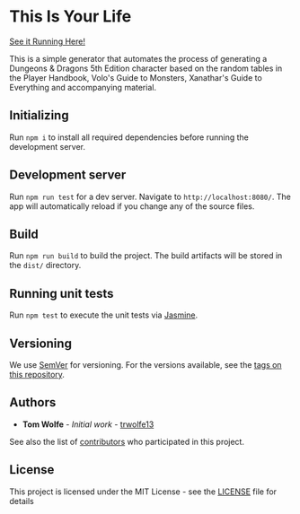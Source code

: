# This Is Your Life

[See it Running Here!](https://trwolfe13.github.io/tiyl)

This is a simple generator that automates the process of generating a Dungeons & Dragons 5th Edition character based on the random tables in the Player Handbook, Volo's Guide to Monsters, Xanathar's Guide to Everything and accompanying material.

## Initializing

Run `npm i` to install all required dependencies before running the development server.

## Development server

Run `npm run test` for a dev server. Navigate to `http://localhost:8080/`. The app will automatically reload if you change any of the source files.

## Build

Run `npm run build` to build the project. The build artifacts will be stored in the `dist/` directory.

## Running unit tests

Run `npm test` to execute the unit tests via [Jasmine](https://jasmine.github.io/).

## Versioning

We use [SemVer](http://semver.org/) for versioning. For the versions available, see the [tags on this repository](https://github.com/trwolfe13/brewdown/tags).

## Authors

* **Tom Wolfe** - *Initial work* - [trwolfe13](https://github.com/trwolfe13)

See also the list of [contributors](https://github.com/trwolfe13/this-is-your-life/contributors) who participated in this project.

## License

This project is licensed under the MIT License - see the [LICENSE](LICENSE) file for details